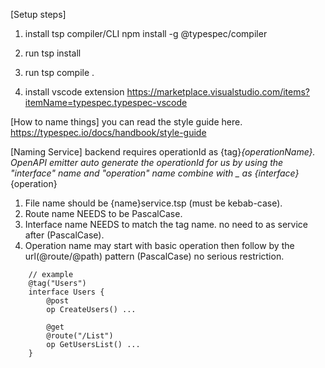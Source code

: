 [Setup steps]
1. install tsp compiler/CLI
npm install -g @typespec/compiler

2. run tsp install

3. run tsp compile .

4. install vscode extension
https://marketplace.visualstudio.com/items?itemName=typespec.typespec-vscode

[How to name things]
you can read the style guide here.
https://typespec.io/docs/handbook/style-guide

[Naming Service]
backend requires operationId as {tag}_{operationName}. OpenAPI emitter auto generate the operationId for us by using the "interface" name and "operation" name combine with _ as {interface}_{operation}

1. File name should be {name}service.tsp (must be kebab-case).
2. Route name NEEDS to be PascalCase.
3. Interface name NEEDS to match the tag name. no need to as service after (PascalCase).
4. Operation name may start with basic operation then follow by the url(@route/@path) pattern (PascalCase) no serious restriction.

```tsp
    // example
    @tag("Users")
    interface Users {
        @post
        op CreateUsers() ...

        @get
        @route("/List")
        op GetUsersList() ...
    }
```
